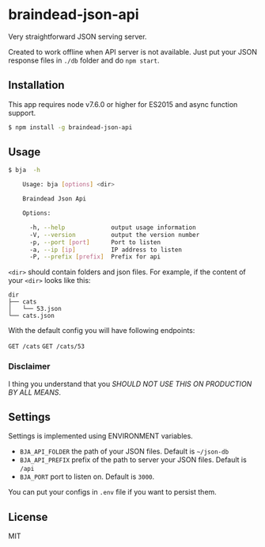 # braindead-json-api
Very straightforward JSON serving server.

Created to work offline when API server is not available. Just put your JSON response files in `./db` folder and do `npm start`.

## Installation

This app  requires node v7.6.0 or higher for ES2015 and async function support.
```bash
$ npm install -g braindead-json-api
```


## Usage

```bash
$ bja  -h

    Usage: bja [options] <dir>

    Braindead Json Api

    Options:

      -h, --help             output usage information
      -V, --version          output the version number
      -p, --port [port]      Port to listen
      -a, --ip [ip]          IP address to listen
      -P, --prefix [prefix]  Prefix for api

```

`<dir>` should contain folders and json files. For example, if the content of your `<dir>` looks like this:

```
dir
├── cats
│   └── 53.json
└── cats.json
```

With the default config you will have following endpoints:

`GET /cats`
`GET /cats/53`


### Disclaimer

I thing you understand that you *SHOULD NOT USE THIS ON PRODUCTION BY ALL MEANS*.


## Settings

Settings is implemented using ENVIRONMENT variables.

- `BJA_API_FOLDER` the path of your JSON files. Default is `~/json-db`
- `BJA_API_PREFIX` prefix of the path to server your JSON files. Default is `/api`
- `BJA_PORT` port to listen on. Default is `3000`.

You can put your configs in `.env` file if you want to persist them.

## License

MIT


